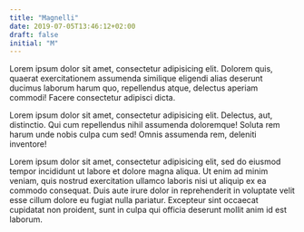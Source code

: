 ```yaml
---
title: "Magnelli"
date: 2019-07-05T13:46:12+02:00
draft: false
initial: "M"
---
```

Lorem ipsum dolor sit amet, consectetur adipisicing elit. Dolorem quis, quaerat exercitationem assumenda similique eligendi alias deserunt ducimus laborum harum quo, repellendus atque, delectus aperiam commodi! Facere consectetur adipisci dicta.

Lorem ipsum dolor sit amet, consectetur adipisicing elit. Delectus, aut, distinctio. Qui cum repellendus nihil assumenda doloremque! Soluta rem harum unde nobis culpa cum sed! Omnis assumenda rem, deleniti inventore!

Lorem ipsum dolor sit amet, consectetur adipisicing elit, sed do eiusmod tempor incididunt ut labore et dolore magna aliqua. Ut enim ad minim veniam, quis nostrud exercitation ullamco laboris nisi ut aliquip ex ea commodo consequat. Duis aute irure dolor in reprehenderit in voluptate velit esse cillum dolore eu fugiat nulla pariatur. Excepteur sint occaecat cupidatat non proident, sunt in culpa qui officia deserunt mollit anim id est laborum.
